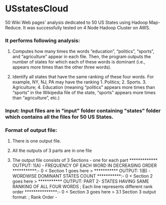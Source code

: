 # USstatesCloud
50 Wiki Web pages' analysis dedicated to 50 US States using Hadoop Map-Reduce. It was successfully tested on 4 Node Hadoop Cluster on AWS.

### It performs following analysis:

1. Computes how many times the words “education”, “politics”, “sports”, and “agriculture” appear in each file. Then, the program outputs the number of states for which each of these words is dominant (i.e., appears more times than the other three words).

2. Identify all states that have the same ranking of these four words. For example, NY, NJ, PA may have the ranking 1. Politics; 2. Sports. 3. Agriculture; 4. Education (meaning “politics” appears more times than “sports” in the Wikipedia file of the state, “sports” appears more times than “agriculture”, etc.)

### Input: Input files are in "input" folder containing "states" folder which contains all the files for 50 US States.

### Format of output file:

1. There is one output file.

2. All the outputs of 3 parts are in one file

3. The output file consists of 3 Sections - one for each part
 ************* OUTPUT: 1(A) - FREQUENCY OF EACH WORD IN DECREASING ORDER ***********:-	0
	< Section 1 goes here >
*********** OUTPUT: 1(B) - WORDWISE DOMINANT STATES COUNT ***********:-	0
	< Section 2 goes here >
*********** OUTPUT: PART 2-  STATES HAVING SAME RANKING OF ALL FOUR WORDS ; Each line represents different rank order ***************:-	0
	< Section 3 goes here >
  3.1 Section 3 output format:
      <States list with similar rank> ; Rank Order - <Rank Order of each word>
